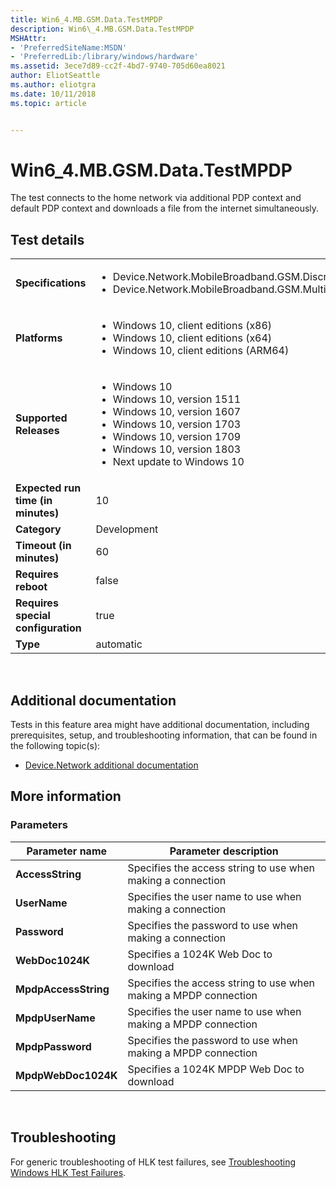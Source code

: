 ```yaml
---
title: Win6_4.MB.GSM.Data.TestMPDP
description: Win6\_4.MB.GSM.Data.TestMPDP
MSHAttr:
- 'PreferredSiteName:MSDN'
- 'PreferredLib:/library/windows/hardware'
ms.assetid: 3ece7d89-cc2f-4bd7-9740-705d60ea8021
author: EliotSeattle
ms.author: eliotgra
ms.date: 10/11/2018
ms.topic: article


---
```


# Win6_4.MB.GSM.Data.TestMPDP


The test connects to the home network via additional PDP context and default PDP context and downloads a file from the internet simultaneously.

## Test details
|||
|---|---|
| **Specifications**  | <ul><li>Device.Network.MobileBroadband.GSM.Discretional</li><li>Device.Network.MobileBroadband.GSM.MultiplePDPContext</li></ul> |  
| **Platforms**   | <ul><li>Windows 10, client editions (x86)</li><li>Windows 10, client editions (x64)</li><li>Windows 10, client editions (ARM64)</li></ul> |
| **Supported Releases** | <ul><li>Windows 10</li><li>Windows 10, version 1511</li><li>Windows 10, version 1607</li><li>Windows 10, version 1703</li><li>Windows 10, version 1709</li><li>Windows 10, version 1803</li><li>Next update to Windows 10</li></ul> |
|**Expected run time (in minutes)**| 10 |
|**Category**| Development |
|**Timeout (in minutes)**| 60 |
|**Requires reboot**| false |
|**Requires special configuration**| true |
|**Type**| automatic |

 

## <span id="Additional_documentation"></span><span id="additional_documentation"></span><span id="ADDITIONAL_DOCUMENTATION"></span>Additional documentation


Tests in this feature area might have additional documentation, including prerequisites, setup, and troubleshooting information, that can be found in the following topic(s):

-   [Device.Network additional documentation](device-network-additional-documentation.md)

## <span id="More_information"></span><span id="more_information"></span><span id="MORE_INFORMATION"></span>More information


### <span id="Parameters"></span><span id="parameters"></span><span id="PARAMETERS"></span>Parameters

| Parameter name       | Parameter description                                            |
|----------------------|------------------------------------------------------------------|
| **AccessString**     | Specifies the access string to use when making a connection      |
| **UserName**         | Specifies the user name to use when making a connection          |
| **Password**         | Specifies the password to use when making a connection           |
| **WebDoc1024K**      | Specifies a 1024K Web Doc to download                            |
| **MpdpAccessString** | Specifies the access string to use when making a MPDP connection |
| **MpdpUserName**     | Specifies the user name to use when making a MPDP connection     |
| **MpdpPassword**     | Specifies the password to use when making a MPDP connection      |
| **MpdpWebDoc1024K**  | Specifies a 1024K MPDP Web Doc to download                       |

 

## <span id="Troubleshooting"></span><span id="troubleshooting"></span><span id="TROUBLESHOOTING"></span>Troubleshooting


For generic troubleshooting of HLK test failures, see [Troubleshooting Windows HLK Test Failures](..\user\troubleshooting-windows-hlk-test-failures.md).

 

 






